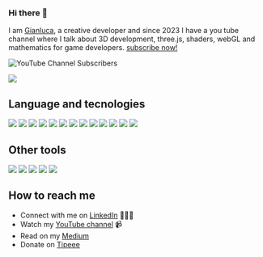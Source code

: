 ### Hi there 👋

I am [Gianluca](https://www.youtube.com/@gianlucalomarco), a creative developer and since 2023 I have a you tube channel where I talk about 3D development, three.js, shaders, webGL and mathematics for game developers. 
[subscribe now!](https://www.youtube.com/@gianlucalomarco?sub_confirmation=1) 
<p>
  <img alt="YouTube Channel Subscribers" src="https://img.shields.io/youtube/channel/subscribers/UCANHM643NsZGwuYvUcyN-yQ">
</p>
<img src="https://img.shields.io/badge/Medium-12100E?style=for-the-badge&logo=medium&logoColor=white">

## Language and tecnologies
<img src="https://img.shields.io/badge/-GLSL-000000?logo=webGL&logoColor=white&style=for-the-badge"> <img src="https://img.shields.io/badge/JavaScript-EFD81D?style=for-the-badge&logo=javascript&logoColor=black" />
<img src="https://img.shields.io/badge/green%20sock-88CE02?style=for-the-badge&logo=greensock&logoColor=white">
<img src="https://img.shields.io/badge/Next.js-000000?style=for-the-badge&logo=nextdotjs&logoColor=white" />
<img src="https://img.shields.io/badge/Node.js-43853D?style=for-the-badge&logo=nodedotjs&logoColor=white" />
<img src="https://img.shields.io/badge/-React.Js-61DAFB?logo=react&logoColor=black&style=for-the-badge">
<img src="https://img.shields.io/badge/-Tailwind-38BDF8?logo=tailwind-css&logoColor=black&style=for-the-badge">
<img src="https://img.shields.io/badge/-Three.js-000000?logo=three.js&logoColor=white&style=for-the-badge">
<img src="https://img.shields.io/badge/-Vite-A94DFE?logo=vite&logoColor=white&style=for-the-badge">
<img src="https://img.shields.io/badge/-Vue-42b883?logo=vuedotjs&logoColor=white&style=for-the-badge">
<img src="https://img.shields.io/badge/WebGL-990000?logo=webgl&logoColor=white&style=for-the-badge">
<img src="https://img.shields.io/badge/-Webpack-5299C8?logo=webpack&logoColor=white&style=for-the-badge">
<img src="https://img.shields.io/badge/-Wordpress-000000?logo=wordpress&logoColor=white&style=for-the-badge">

## Other tools

<img src="https://img.shields.io/badge/-Firebase-1A73E8?logo=firebase&logoColor=FFCC30&style=for-the-badge"> <img src="https://img.shields.io/badge/-Laravel-FF2D20?logo=laravel&logoColor=black&style=for-the-badge"> <img src="https://img.shields.io/badge/-MongoDB-13AA52?logo=mongodb&logoColor=white&style=for-the-badge">
<img src="https://img.shields.io/badge/-MySQL-F29111?logo=mysql&logoColor=white&style=for-the-badge"> <img src="https://img.shields.io/badge/-GraphQL-DE33A6?logo=graphql&logoColor=white&style=for-the-badge">


## How to reach me
- Connect with me on [LinkedIn](https://www.linkedin.com/in/gianluca-lomarco-2a496b5b/) 👨🏻‍💻
- Watch my [YouTube channel](https://www.youtube.com/@gianlucalomarco) 📹
- Read on my [Medium](https://medium.com/@gianluca.lomarco)
- Donate on [Tipeee](https://it.tipeee.com/gianluca-lomarco)


<!--
**rock-biter/rock-biter** is a ✨ _special_ ✨ repository because its `README.md` (this file) appears on your GitHub profile.

Here are some ideas to get you started:

- 🔭 I’m currently working on ...
- 🌱 I’m currently learning ...
- 👯 I’m looking to collaborate on ...
- 🤔 I’m looking for help with ...
- 💬 Ask me about ...
- 📫 How to reach me: ...
- 😄 Pronouns: ...
- ⚡ Fun fact: ...
-->
